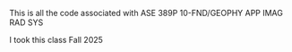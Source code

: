 This is all the code associated with ASE 389P 10-FND/GEOPHY APP IMAG RAD SYS

I took this class Fall 2025